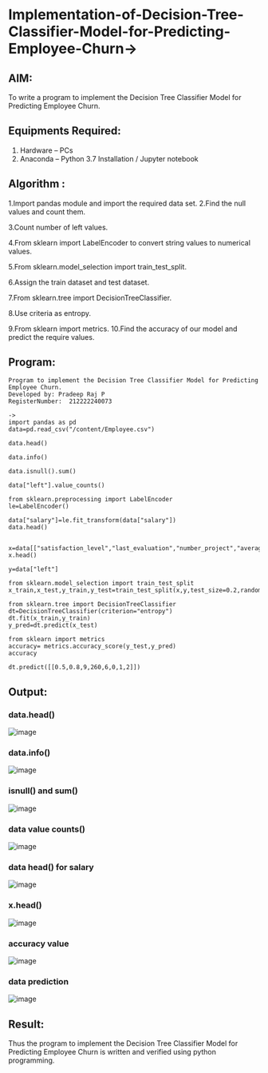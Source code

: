 # Implementation-of-Decision-Tree-Classifier-Model-for-Predicting-Employee-Churn->

## AIM:
To write a program to implement the Decision Tree Classifier Model for Predicting Employee Churn.

## Equipments Required:
1. Hardware – PCs
2. Anaconda – Python 3.7 Installation / Jupyter notebook

## Algorithm :
1.Import pandas module and import the required data set.
2.Find the null values and count them.

3.Count number of left values.

4.From sklearn import LabelEncoder to convert string values to numerical values.

5.From sklearn.model_selection import train_test_split.

6.Assign the train dataset and test dataset.

7.From sklearn.tree import DecisionTreeClassifier.

8.Use criteria as entropy.

9.From sklearn import metrics. 10.Find the accuracy of our model and predict the require values.

## Program:
```
Program to implement the Decision Tree Classifier Model for Predicting Employee Churn.
Developed by: Pradeep Raj P
RegisterNumber:  212222240073

->
import pandas as pd
data=pd.read_csv("/content/Employee.csv")

data.head()

data.info()

data.isnull().sum()

data["left"].value_counts()

from sklearn.preprocessing import LabelEncoder
le=LabelEncoder()

data["salary"]=le.fit_transform(data["salary"])
data.head()


x=data[["satisfaction_level","last_evaluation","number_project","average_montly_hours","time_spend_company","Work_accident","promotion_last_5years","salary"]]
x.head()

y=data["left"]

from sklearn.model_selection import train_test_split
x_train,x_test,y_train,y_test=train_test_split(x,y,test_size=0.2,random_state=100)

from sklearn.tree import DecisionTreeClassifier
dt=DecisionTreeClassifier(criterion="entropy")
dt.fit(x_train,y_train)
y_pred=dt.predict(x_test)

from sklearn import metrics
accuracy= metrics.accuracy_score(y_test,y_pred)
accuracy

dt.predict([[0.5,0.8,9,260,6,0,1,2]])

```

## Output:
### data.head()

![image](https://github.com/Pradeeppachiyappan/Implementation-of-Decision-Tree-Classifier-Model-for-Predicting-Employee-Churn/assets/118707347/e8da4b95-d0b5-436d-a35b-91f2e504ca1b)

### data.info()

![image](https://github.com/Pradeeppachiyappan/Implementation-of-Decision-Tree-Classifier-Model-for-Predicting-Employee-Churn/assets/118707347/14d2f18c-0948-41d5-bd27-22c93074bed2)

### isnull() and sum()

![image](https://github.com/Pradeeppachiyappan/Implementation-of-Decision-Tree-Classifier-Model-for-Predicting-Employee-Churn/assets/118707347/f31626db-628d-4019-8ac4-f09b4b3d932a)

### data value counts()

![image](https://github.com/Pradeeppachiyappan/Implementation-of-Decision-Tree-Classifier-Model-for-Predicting-Employee-Churn/assets/118707347/30be4c48-a71d-42ce-8584-38d9a1829c09)

### data head() for salary

![image](https://github.com/Pradeeppachiyappan/Implementation-of-Decision-Tree-Classifier-Model-for-Predicting-Employee-Churn/assets/118707347/b4b2cf26-7169-4412-9c0b-69f359d2ea37)

### x.head()

![image](https://github.com/Pradeeppachiyappan/Implementation-of-Decision-Tree-Classifier-Model-for-Predicting-Employee-Churn/assets/118707347/c202755f-1aa3-4100-b5bf-e40987fafc9d)

### accuracy value

![image](https://github.com/Pradeeppachiyappan/Implementation-of-Decision-Tree-Classifier-Model-for-Predicting-Employee-Churn/assets/118707347/69ac7139-f3c7-48e0-9557-d2ebf5919af3)

### data prediction

![image](https://github.com/Pradeeppachiyappan/Implementation-of-Decision-Tree-Classifier-Model-for-Predicting-Employee-Churn/assets/118707347/f4d7648b-8d52-4ce3-810d-c04fee575682)


## Result:
Thus the program to implement the  Decision Tree Classifier Model for Predicting Employee Churn is written and verified using python programming.
